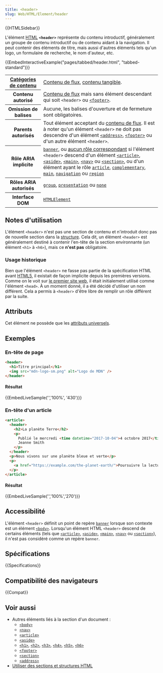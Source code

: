 ```yaml
---
title: <header>
slug: Web/HTML/Element/header
---
```


{{HTMLSidebar}}

L'élément [HTML](/fr/docs/Web/HTML) **`<header>`** représente du contenu introductif, généralement un groupe de contenu introductif ou de contenu aidant à la navigation. Il peut contenir des éléments de titre, mais aussi d'autres éléments tels qu'un logo, un formulaire de recherche, le nom d'auteur, etc.

{{EmbedInteractiveExample("pages/tabbed/header.html", "tabbed-standard")}}

<table class="properties">
  <tbody>
    <tr>
      <th scope="row">
        <a href="/fr/docs/Web/Guide/HTML/Content_categories">
          Catégories de contenu</a>
      </th>
      <td>
        <a href="/fr/docs/Web/Guide/HTML/Content_categories#contenu_de_flux"
          >Contenu de flux</a
        >,
        <a href="/fr/docs/Web/Guide/HTML/Content_categories#contenu_tangible"
          >contenu tangible</a
        >.
      </td>
    </tr>
    <tr>
      <th scope="row">Contenu autorisé</th>
      <td>
        <a href="/fr/docs/Web/Guide/HTML/Content_categories#contenu_de_flux"
          >Contenu de flux</a
        >
        mais sans élément descendant qui soit <code>&lt;header&gt;</code> ou <a href="/fr/docs/Web/HTML/Element/footer"><code>&lt;footer&gt;</code></a>.
      </td>
    </tr>
    <tr>
      <th scope="row">Omission de balises</th>
      <td>Aucune, les balises d'ouverture et de fermeture sont obligatoires.</td>
    </tr>
    <tr>
      <th scope="row">Parents autorisés</th>
      <td>
        Tout élément acceptant du
        <a href="/fr/docs/Web/Guide/HTML/Content_categories#Contenu_de_flux"
          >contenu de flux</a
        >. Il est à noter qu'un élément <code>&lt;header&gt;</code> ne doit pas
        descendre d'un élément <a href="/fr/docs/Web/HTML/Element/address"><code>&lt;address&gt;</code></a>,
        <a href="/fr/docs/Web/HTML/Element/footer"><code>&lt;footer&gt;</code></a> ou d'un autre élément
        <code>&lt;header&gt;</code>.
      </td>
    </tr>
    <tr>
      <th scope="row">Rôle ARIA implicite</th>
      <td><a href="/fr/docs/Web/Accessibility/ARIA/Roles/Banner_role"><code>banner</code></a>, ou <a href="https://www.w3.org/TR/html-aria/#dfn-no-corresponding-role">aucun rôle correspondant</a> si l'élément <code>&lt;header></code> descend d'un élément <a href="/fr/docs/Web/HTML/Element/article"><code>&lt;article&gt;</code></a>, <a href="/fr/docs/Web/HTML/Element/aside"><code>&lt;aside&gt;</code></a>, <a href="/fr/docs/Web/HTML/Element/main"><code>&lt;main&gt;</code></a>, <a href="/fr/docs/Web/HTML/Element/nav"><code>&lt;nav&gt;</code></a> ou <a href="/fr/docs/Web/HTML/Element/section"><code>&lt;section&gt;</code></a>, ou d'un élément ayant le rôle <a href="/fr/docs/Web/Accessibility/ARIA/Roles/article_role"><code>article</code></a>, <a href="/fr/docs/Web/Accessibility/ARIA/Roles/complementary_role"><code>complementary</code></a>, <a href="/fr/docs/Web/Accessibility/ARIA/Roles/main_role"><code>main</code></a>, <a href="/fr/docs/Web/Accessibility/ARIA/Roles/navigation_role"><code>navigation</code></a> ou <a href="/fr/docs/Web/Accessibility/ARIA/Roles/region_role"><code>region</code></a></td>
    </tr>
    <tr>
      <th scope="row">Rôles ARIA autorisés</th>
      <td>
        <a href="https://w3c.github.io/aria/#group"><code>group</code></a>, <a href="https://w3c.github.io/aria/#presentation"><code>presentation</code></a> ou <a href="https://w3c.github.io/aria/#none"><code>none</code></a>
      </td>
    </tr>
    <tr>
      <th scope="row">Interface DOM</th>
      <td><a href="/fr/docs/Web/API/HTMLElement"><code>HTMLElement</code></a></td>
    </tr>
  </tbody>
</table>

## Notes d'utilisation

L'élément `<header>` n'est pas une section de contenu et n'introduit donc pas de nouvelle section dans la [structure](/fr/docs/Web/HTML/Element/Heading_Elements). Cela dit, un élément `<header>` est généralement destiné à contenir l'en-tête de la section environnante (un élément `<h1>` à `<h6>`), mais ce **n'est pas** obligatoire.

### Usage historique

Bien que l'élément `<header>` ne fasse pas partie de la spécification HTML avant [HTML5](/fr/docs/Glossary/HTML5), il existait de façon implicite depuis les premières versions. Comme on le voit sur [le premier site web](http://info.cern.ch/), il était initialement utilisé comme l'élément `<head>`. À un moment donné, il a été décidé d'utiliser un nom différent. Cela a permis à `<header>` d'être libre de remplir un rôle différent par la suite.

## Attributs

Cet élément ne possède que les [attributs universels](/fr/docs/Web/HTML/Global_attributes).

## Exemples

### En-tête de page

```html
<header>
  <h1>Titre principal</h1>
  <img src="mdn-logo-sm.png" alt="Logo de MDN" />
</header>
```

#### Résultat

{{EmbedLiveSample('','100%', '430')}}

### En-tête d'un article

```html
<article>
  <header>
    <h2>La planète Terre</h2>
    <p>
      Publié le mercredi <time datetime="2017-10-04">4 octobre 2017</time> par
      Jeanne Smith
    </p>
  </header>
  <p>Nous vivons sur une planète bleue et verte</p>
  <p>
    <a href="https://example.com/the-planet-earth/">Poursuivre la lecture…</a>
  </p>
</article>
```

#### Résultat

{{EmbedLiveSample('','100%','270')}}

## Accessibilité

L'élément `<header>` définit un point de repère [`banner`](/fr/docs/Web/Accessibility/ARIA/Roles/Banner_role) lorsque son contexte est un élément [`<body>`](/fr/docs/Web/HTML/Element/body). Lorsqu'un élément HTML `<header>` descend de certains éléments (tels que [`<article>`](/fr/docs/Web/HTML/Element/article), [`<aside>`](/fr/docs/Web/HTML/Element/aside), [`<main>`](/fr/docs/Web/HTML/Element/main), [`<nav>`](/fr/docs/Web/HTML/Element/nav) ou [`<section>`](/fr/docs/Web/HTML/Element/section)), il n'est pas considéré comme un repère `banner`.

## Spécifications

{{Specifications}}

## Compatibilité des navigateurs

{{Compat}}

## Voir aussi

- Autres éléments liés à la section d'un document&nbsp;:
  - [`<body>`](/fr/docs/Web/HTML/Element/body)
  - [`<nav>`](/fr/docs/Web/HTML/Element/nav)
  - [`<article>`](/fr/docs/Web/HTML/Element/article)
  - [`<aside>`](/fr/docs/Web/HTML/Element/aside)
  - [`<h1>`](/fr/docs/Web/HTML/Element/Heading_Elements), [`<h2>`](/fr/docs/Web/HTML/Element/Heading_Elements), [`<h3>`](/fr/docs/Web/HTML/Element/Heading_Elements), [`<h4>`](/fr/docs/Web/HTML/Element/Heading_Elements), [`<h5>`](/fr/docs/Web/HTML/Element/Heading_Elements), [`<h6>`](/fr/docs/Web/HTML/Element/Heading_Elements)
  - [`<footer>`](/fr/docs/Web/HTML/Element/footer)
  - [`<section>`](/fr/docs/Web/HTML/Element/section)
  - [`<address>`](/fr/docs/Web/HTML/Element/address)
- [Utiliser des sections et structures HTML](/fr/docs/Web/HTML/Element/Heading_Elements)

